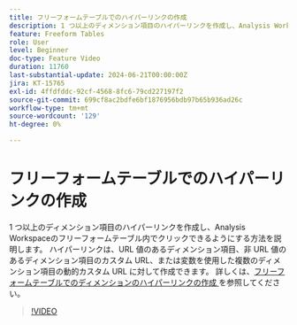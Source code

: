 ```yaml
---
title: フリーフォームテーブルでのハイパーリンクの作成
description: 1 つ以上のディメンション項目のハイパーリンクを作成し、Analysis Workspaceのフリーフォームテーブル内でクリックできるようにする方法を説明します。 ハイパーリンクは、URL 値のあるディメンション項目、非 URL 値のあるディメンション項目のカスタム URL、または変数を使用した複数のディメンション項目の動的カスタム URL に対して作成できます。
feature: Freeform Tables
role: User
level: Beginner
doc-type: Feature Video
duration: 11760
last-substantial-update: 2024-06-21T00:00:00Z
jira: KT-15765
exl-id: 4ffdfddc-92cf-4568-8fc6-79cd227197f2
source-git-commit: 699cf8ac2bdfe6bf1876956bdb97b65b936ad26c
workflow-type: tm+mt
source-wordcount: '129'
ht-degree: 0%

---
```


# フリーフォームテーブルでのハイパーリンクの作成

1 つ以上のディメンション項目のハイパーリンクを作成し、Analysis Workspaceのフリーフォームテーブル内でクリックできるようにする方法を説明します。 ハイパーリンクは、URL 値のあるディメンション項目、非 URL 値のあるディメンション項目のカスタム URL、または変数を使用した複数のディメンション項目の動的カスタム URL に対して作成できます。 詳しくは、[&#x200B; フリーフォームテーブルでのディメンションのハイパーリンクの作成 &#x200B;](https://experienceleague.adobe.com/ja/docs/analytics/analyze/analysis-workspace/visualizations/freeform-table/freeform-table-hyperlinks) を参照してください。

>[!VIDEO](https://video.tv.adobe.com/v/3445780/?learn=on&captions=jpn)
